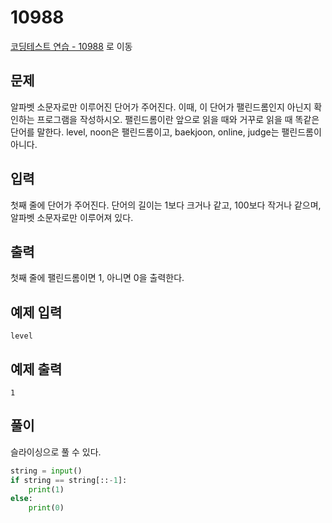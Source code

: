 # 10988

[코딩테스트 연습 - 10988][1] 로 이동

## 문제

알파벳 소문자로만 이루어진 단어가 주어진다. 이때, 이 단어가 팰린드롬인지 아닌지 확인하는 프로그램을 작성하시오.
팰린드롬이란 앞으로 읽을 때와 거꾸로 읽을 때 똑같은 단어를 말한다.
level, noon은 팰린드롬이고, baekjoon, online, judge는 팰린드롬이 아니다.

## 입력

첫째 줄에 단어가 주어진다. 단어의 길이는 1보다 크거나 같고, 100보다 작거나 같으며, 알파벳 소문자로만 이루어져 있다.

## 출력

첫째 줄에 팰린드롬이면 1, 아니면 0을 출력한다.

## 예제 입력

```
level

```

## 예제 출력

```
1

```

## 풀이

슬라이싱으로 풀 수 있다.

```python
string = input()
if string == string[::-1]:
    print(1)
else:
    print(0)

```

[1]: https://www.acmicpc.net/problem/10988
